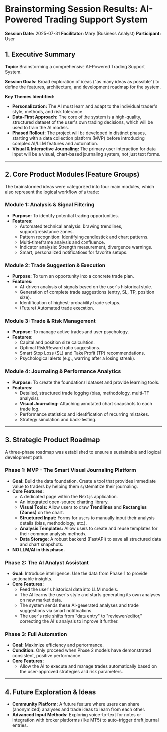 # Brainstorming Session Results: AI-Powered Trading Support System

**Session Date:** 2025-07-31
**Facilitator:** Mary (Business Analyst)
**Participant:** User

## 1. Executive Summary

**Topic:** Brainstorming a comprehensive AI-Powered Trading Support System.

**Session Goals:** Broad exploration of ideas ("as many ideas as possible") to define the features, architecture, and development roadmap for the system.

**Key Themes Identified:**
- **Personalization:** The AI must learn and adapt to the individual trader's style, methods, and risk tolerance.
- **Data-First Approach:** The core of the system is a high-quality, structured dataset of the user's own trading decisions, which will be used to train the AI models.
- **Phased Rollout:** The project will be developed in distinct phases, starting with a data collection platform (MVP) before introducing complex AI/LLM features and automation.
- **Visual & Interactive Journaling:** The primary user interaction for data input will be a visual, chart-based journaling system, not just text forms.

---

## 2. Core Product Modules (Feature Groups)

The brainstormed ideas were categorized into four main modules, which also represent the logical workflow of a trade:

### Module 1: Analysis & Signal Filtering
- **Purpose:** To identify potential trading opportunities.
- **Features:**
    - Automated technical analysis: Drawing trendlines, support/resistance zones.
    - Pattern recognition: Identifying candlestick and chart patterns.
    - Multi-timeframe analysis and confluence.
    - Indicator analysis: Strength measurement, divergence warnings.
    - Smart, personalized notifications for favorite setups.

### Module 2: Trade Suggestion & Execution
- **Purpose:** To turn an opportunity into a concrete trade plan.
- **Features:**
    - AI-driven analysis of signals based on the user's historical style.
    - Generation of complete trade suggestions (entry, SL, TP, position size).
    - Identification of highest-probability trade setups.
    - (Future) Automated trade execution.

### Module 3: Trade & Risk Management
- **Purpose:** To manage active trades and user psychology.
- **Features:**
    - Capital and position size calculation.
    - Optimal Risk/Reward ratio suggestions.
    - Smart Stop Loss (SL) and Take Profit (TP) recommendations.
    - Psychological alerts (e.g., warning after a losing streak).

### Module 4: Journaling & Performance Analytics
- **Purpose:** To create the foundational dataset and provide learning tools.
- **Features:**
    - Detailed, structured trade logging (bias, methodology, multi-TF analysis).
    - **Visual Journaling:** Attaching annotated chart snapshots to each trade log.
    - Performance statistics and identification of recurring mistakes.
    - Strategy simulation and back-testing.

---

## 3. Strategic Product Roadmap

A three-phase roadmap was established to ensure a sustainable and logical development path.

### Phase 1: MVP - The Smart Visual Journaling Platform
- **Goal:** Build the data foundation. Create a tool that provides immediate value to traders by helping them systematize their journaling.
- **Core Features:**
    - A dedicated page within the Next.js application.
    - An integrated open-source charting library.
    - **Visual Tools:** Allow users to draw **Trendlines** and **Rectangles (Zones)** on the chart.
    - **Structured Input:** Forms for users to manually input their analysis details (bias, methodology, etc.).
    - **Analysis Templates:** Allow users to create and reuse templates for their common analysis methods.
    - **Data Storage:** A robust backend (FastAPI) to save all structured data and chart snapshots.
- **NO LLM/AI in this phase.**

### Phase 2: The AI Analyst Assistant
- **Goal:** Introduce intelligence. Use the data from Phase 1 to provide actionable insights.
- **Core Features:**
    - Feed the user's historical data into LLM models.
    - The AI learns the user's style and starts generating its own analyses on new market data.
    - The system sends these AI-generated analyses and trade suggestions via smart notifications.
    - The user's role shifts from "data entry" to "reviewer/editor," correcting the AI's analysis to improve it further.

### Phase 3: Full Automation
- **Goal:** Maximize efficiency and performance.
- **Condition:** Only proceed when Phase 2 models have demonstrated consistent, positive performance.
- **Core Features:**
    - Allow the AI to execute and manage trades automatically based on the user-approved strategies and risk parameters.

---

## 4. Future Exploration & Ideas
- **Community Platform:** A future feature where users can share (anonymized) analyses and trade ideas to learn from each other.
- **Advanced Input Methods:** Exploring voice-to-text for notes or integration with broker platforms (like MT5) to auto-trigger draft journal entries.